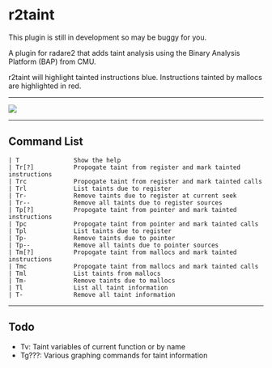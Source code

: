 # r2taint

This plugin is still in development so may be buggy for you.

A plugin for radare2 that adds taint analysis using the Binary Analysis Platform (BAP) from CMU.

r2taint will highlight tainted instructions blue. Instructions tainted by mallocs are highlighted in red. 

---

![](example.gif)

---

## Command List
```
| T               Show the help
| Tr[?]           Propogate taint from register and mark tainted instructions
| Trc             Propogate taint from register and mark tainted calls
| Trl             List taints due to register
| Tr-             Remove taints due to register at current seek
| Tr--            Remove all taints due to register sources
| Tp[?]           Propogate taint from pointer and mark tainted instructions
| Tpc             Propogate taint from pointer and mark tainted calls
| Tpl             List taints due to register
| Tp-             Remove taints due to pointer
| Tp--            Remove all taints due to pointer sources
| Tm[?]           Propogate taint from mallocs and mark tainted instructions
| Tmc             Propogate taint from mallocs and mark tainted calls
| Tml             List taints from mallocs
| Tm-             Remove taints due to mallocs
| Tl              List all taint information
| T-              Remove all taint information
```

---

## Todo
 - Tv: Taint variables of current function or by name
 - Tg???: Various graphing commands for taint information
